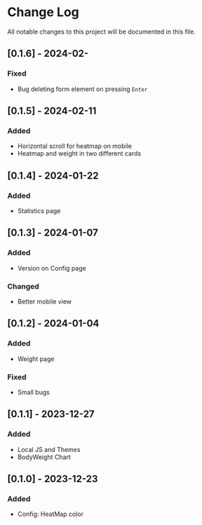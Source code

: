 
# Change Log
All notable changes to this project will be documented in this file.

## [0.1.6] - 2024-02-
### Fixed
- Bug deleting form element on pressing `Enter`

## [0.1.5] - 2024-02-11
### Added
- Horizontal scroll for heatmap on mobile
- Heatmap and weight in two different cards

## [0.1.4] - 2024-01-22
### Added
- Statistics page

## [0.1.3] - 2024-01-07
### Added
- Version on Config page

### Changed
- Better mobile view

## [0.1.2] - 2024-01-04
### Added
- Weight page

### Fixed
- Small bugs

## [0.1.1] - 2023-12-27
### Added
- Local JS and Themes
- BodyWeight Chart

## [0.1.0] - 2023-12-23
### Added
- Config: HeatMap color
